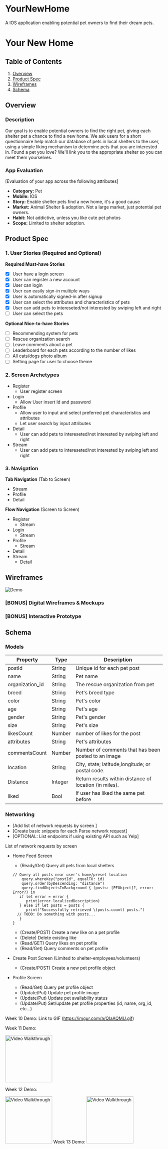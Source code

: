 # YourNewHome
A IOS application enabling potential pet owners to find their dream pets.

# Your New Home

## Table of Contents
1. [Overview](#Overview)
1. [Product Spec](#Product-Spec)
1. [Wireframes](#Wireframes)
2. [Schema](#Schema)

## Overview
### Description
Our goal is to enable potential owners to find the right pet, giving each shelter pet a chance to find a new home. We ask users for a short questionnaire help match our database of pets in local shelters to the user, using a simple liking mechanism to determine pets that you are interested in. Found a pet you love? We'll link you to the appropriate shelter so you can meet them yourselves.

### App Evaluation
[Evaluation of your app across the following attributes]
- **Category:** Pet
- **Mobile:** IOS
- **Story:** Enable shelter pets find a new home, it's a good cause
- **Market:** Animal Shelter & adoption. Not a large market, just potential pet owners.
- **Habit:** Not addictive, unless you like cute pet photos
- **Scope:** Limited to shelter adoption. 

## Product Spec

### 1. User Stories (Required and Optional)

**Required Must-have Stories**
- [x] User have a login screen
- [x] User can register a new account
- [x] User can login 
- [x] User can easily sign-in multiple ways
- [x] User is automatically signed-in after signup
- [x] User can select the attributes and characteristics of pets 
- [x] User can add pets to intereseted/not interested by swiping left and right
- [ ] User can select the pets 

**Optional Nice-to-have Stories**

- [ ] Recommending system for pets 
- [ ] Rescue organization search
- [ ] Leave comments about a pet
- [ ] Leaderboard for each pets according to the number of likes
- [ ] All cats/dogs photo album
- [ ] Setting page for user to choose theme

### 2. Screen Archetypes
* Register
   * User register screen
* Login 
   * Allow User insert Id and password 
* Profile
   * Allow user to input and select preferred pet characteristics and attributes
   * Let user search by input attributes
* Detail
    * User can add pets to intereseted/not interested by swiping left and right
* Stream
    * User can add pets to intereseted/not interested by swiping left and right



### 3. Navigation

**Tab Navigation** (Tab to Screen)

* Stream
* Profile
* Detail

**Flow Navigation** (Screen to Screen)

* Register
    * Stream
* Login 
    * Stream
* Profile
    * Stream
* Detail
* Stream
    * Detail

## Wireframes

![Demo](https://github.com/jhong97/YourNewHome/blob/master/Demo/wireframes.png)

### [BONUS] Digital Wireframes & Mockups

### [BONUS] Interactive Prototype

## Schema 
### Models



| Property        | Type   | Description                                         |
| --------------- | ------ | --------------------------------------------------- |
| postId              | String | Unique id for each pet post                         |
| name            | String | Pet name                                            |
| organization_id | String | The rescue organization from pet                    |
| breed           | String | Pet's breed type                                    |
| color           | String | Pet's color                                         |
| age             | String | Pet's age                                           |
| gender          | String | Pet's gender                                        |
| size            | String | Pet's size                                          |
| likesCount      | Number | number of likes for the post                        |
| attributes      | String | Pet's attributes                                    |
| commentsCount   | Number | Number of comments that has been posted to an image |
| location |String|    City, state; latitude,longitude; or postal code.                                                 |
| Distance |Integer|    Return results within distance of location (in miles).                                                 |
| liked           | Bool   | If user has liked the same pet before               |




### Networking
- [Add list of network requests by screen ]
- [Create basic snippets for each Parse network request]
- [OPTIONAL: List endpoints if using existing API such as Yelp]

List of network requests by screen
* Home Feed Screen
    *  (Ready/Get) Query all pets from local shelters
    ```let query = PFQuery(className:＂Pet")
    // Query all posts near user's home/preset location  
        query.whereKey("postId", equalTO: id)
        query.order(byDescending: "distance")
        query.findObjectsInBackground { (posts: [PFObject]?, error: Error?) in
       if let error = error { 
          print(error.localizedDescription)
       } else if let posts = posts {
          print("Successfully retrieved \(posts.count) posts.")
      // TODO: Do something with posts...
       }
    }
    ```


    *  (Create/POST) Create a new like on a pet profile
    *  (Delete) Delete existing like
    *  (Read/GET) Query likes on pet profile
    *  (Read/Get) Query comments on pet profile

* Create Post Screen (Limited to shelter-employees/volunteers)
    * (Create/POST) Create a new pet profile object

* Profile Screen 
    * (Read/Get) Query pet profile object
    * (Update/Put) Update pet profile image
    * (Update/Put) Update pet availability status
    * (Update/Put) Set/update pet profile properties (id, name, org_id, etc...)

Week 10 Demo:
Link to GIF (https://imgur.com/a/QIaAQMU.gif)

Week 11 Demo:


<img src='/Demo/userLogin.gif' title='Video Walkthrough' width='150' alt='Video Walkthrough' />

Week 12 Demo:

<img src='/Demo/completedLogin.gif' title='Video Walkthrough' width='150' alt='Video Walkthrough' />
Week 13 Demo:

<img src='/Demo/ProjectFinal.gif' title='Video Walkthrough' width='150' alt='Video Walkthrough' />
